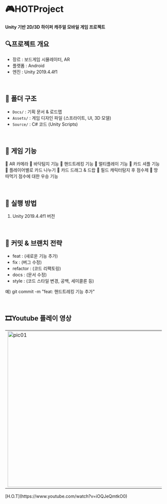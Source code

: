 # 🎮HOTProject
**Unity 기반 2D/3D 하이퍼 캐주얼 모바일 게임 프로젝트**

## 🔍프로젝트 개요
- 장르 : 보드게임 시뮬레이터, AR
- 플랫폼 : Android
- 엔진 : Unity 2019.4.4f1
  
<br />

## 📁 폴더 구조
- `Docs/` : 기획 문서 & 로드맵
- `Assets/` : 게임 디자인 파일 (스프라이트, UI, 3D 모델)
- `Source/` : C# 코드 (Unity Scripts)
  
<br />

## 📜 게임 기능
📌 AR 카메라
📌 바닥탐지 기능
📌 핸드트레킹 기능
📌 멀티플레이 기능
📌 카드 셔플 기능
📌 플레이어별로 카드 나누기
📌 카드 드래그 & 드랍
📌 필드 캐릭터탐지 후 점수제
📌 땅따먹기 점수에 대한 우승 기능

<br />

## 🚀 실행 방법
1. Unity 2019.4.4f1 버전
   
<br />

## 📜 커밋 & 브랜치 전략
- feat : (새로운 기능 추가)
- fix : (버그 수정)
- refactor : (코드 리팩토링)
- docs : (문서 수정)
- style : (코드 스타일 변경, 공백, 세미콜론 등)

예) git commit -m "feat: 핸드트레킹 기능 추가"

<br />

## 🎞Youtube 플레이 영상
<table>
  <tr>
    <td><img src ="https://github.com/user-attachments/assets/c7c0ab6a-d8b4-420a-86a5-c814ab0e022a" alt="pic01" width="500" height="500"></td>
    <td><img src ="https://github.com/user-attachments/assets/fe1ffc45-54c4-47dc-a275-f348d9399e80" alt="pic01" width="500" height="500"></td>
    <td><img src ="https://github.com/user-attachments/assets/afc61ab6-2a0e-4132-a923-92f173724570" alt="pic01" width="500" height="500"></td>
  </tr>
</table>
[H.O.T](https://www.youtube.com/watch?v=iOQJeQmtkO0)
